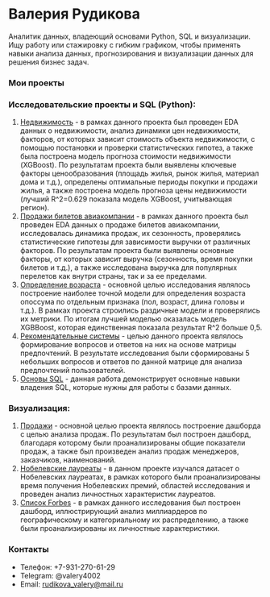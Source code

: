 # Валерия Рудикова  
Аналитик данных, владеющий основами Python, SQL и визуализации. Ищу работу или стажировку с гибким 
графиком, чтобы применять навыки анализа данных, прогнозирования и визуализации данных для решения бизнес
задач. 
### Мои проекты  
### Исследовательские проекты и SQL (Python):
1. [Недвижимость](https://github.com/Valery-Rudikova/Valery-Rudikova.github.io-/blob/main/%D0%9D%D0%B5%D0%B4%D0%B2%D0%B8%D0%B6%D0%B8%D0%BC%D0%BE%D1%81%D1%82%D1%8C.ipynb) - в рамках данного проекта был проведен EDA данных о недвижимости, анализ динамики цен недвижимости, факторов, от которых зависит стоимость объекта недвижимости, с помощью постановки и проверки статистических гипотез, а также была построена модель прогноза стоимости недвижимости (XGBoost). По результатам проекта были выявлены ключевые факторы ценообразования (площадь жилья, рынок жилья, материал дома и т.д.), определены оптимальные периоды покупки и продажи жилья, а также построена модель прогноза цены недвижимости (лучший R^2=0.629 показала модель XGBoost, учитывающая регион).
2. [Продажи билетов авиакомпании](https://github.com/Valery-Rudikova/Valery-Rudikova.github.io-/blob/main/%D0%9F%D1%80%D0%BE%D0%B4%D0%B0%D0%B6%D0%B8%20%D0%B1%D0%B8%D0%BB%D0%B5%D1%82%D0%BE%D0%B2%20%D0%B0%D0%B2%D0%B8%D0%B0%D0%BA%D0%BE%D0%BC%D0%BF%D0%B0%D0%BD%D0%B8%D0%B8.ipynb) - в рамках данного проекта был проведен EDA данных о продаже билетов авиакомпании, исследовалась динамика продаж, их сезонность, проверялись статистические гипотезы для зависимости выручки от различных факторов. По результатам проекта были выявлены основные факторы, от которых зависит выручка (сезонность, время покупки билетов и т.д.), а также исследована выручка для популярных перелетов как внутри страны, так и за ее пределами.
3. [Определение возраста](https://github.com/Valery-Rudikova/Valery-Rudikova.github.io-/blob/main/%D0%9E%D0%BF%D1%80%D0%B5%D0%B4%D0%B5%D0%BB%D0%B5%D0%BD%D0%B8%D0%B5%20%D0%B2%D0%BE%D0%B7%D1%80%D0%B0%D1%81%D1%82%D0%B0.ipynb) - основной целью исследования являлось построение наиболее точной модели для определения возраста опоссума по отдельным признака (пол, возраст, длина головы и т.д.). В рамках проекта строились раздичные модели и проверялись их метрики. По итогам лучшей моделью оказалась модель XGBBoost, которая единственная показала результат R^2 больше 0,5.
4. [Рекомендательные системы](https://github.com/Valery-Rudikova/Valery-Rudikova.github.io-/blob/main/%D0%A0%D0%B5%D0%BA%D0%BE%D0%BC%D0%B5%D0%BD%D0%B4%D0%B0%D1%82%D0%B5%D0%BB%D1%8C%D0%BD%D1%8B%D0%B5%20%D1%81%D0%B8%D1%81%D1%82%D0%B5%D0%BC%D1%8B.ipynb) - целью данного проекта являлось формирование вопросов и ответов на них на основе матрицы предпочтений. В результате исследования были сформированы 5 небольших вопросов и ответов по данной матрице для анализа предпочтений пользователей.
5. [Основы SQL](https://github.com/Valery-Rudikova/Valery-Rudikova.github.io-/blob/main/SQL.ipynb) - данная работа демонстрирует основные навыки владения SQL, которые нужны для работы с базами данных.
### Визуализация:
1. [Продажи](https://datalens.yandex/65uc82pm508ks) - основной целью проекта являлось построение дашборда с целью анализа продаж.
По результатам был построен дашборд, благодаря которому были проанализированы общие показатели продаж, а также был произведен анализ продаж менеджеров, заказчиков, наименований.
2. [Нобелевские лауреаты](https://datalens.yandex/tsrbxhxs8hp2f) - в данном проекте изучался датасет о Нобелевских лауреатах, в рамках которого были проанализированы время получения Нобелевских премий, областей исследования и проведен анализ личностных характеристик лауреатов.
3. [Список Forbes](https://datalens.yandex/po70zdr8qnnab) - в рамках данного исследования был построен дашборд, иллюстрирующий анализ миллиардеров по географическому и категориальному их распределению, а также были проанализированы их личностные характеристики.
### Контакты  
- Телефон: +7-931-270-61-29
- Telegram: @valery4002
- Email: rudikova_valery@mail.ru  
